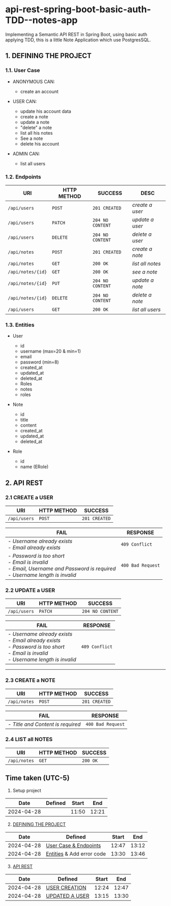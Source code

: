 # api-rest-spring-boot-basic-auth-TDD--notes-app

Implementing a Semantic API REST in Spring Boot, using basic auth applying TDD, this is a little Note Application which
use PostgresSQL.

## 1. DEFINING THE PROJECT

### 1.1. User Case

- ANONYMOUS CAN:
    - create an account


- USER CAN:
    - update his account data
    - create a note
    - update a note
    - "delete" a note
    - list all his notes
    - See a note
    - delete his account


- ADMIN CAN:
    - list all users

### 1.2. Endpoints

| URI               | HTTP METHOD | SUCCESS          | DESC             |
|-------------------|-------------|------------------|------------------|
| `/api/users`      | `POST`      | `201 CREATED`    | _create a user_  |
| `/api/users`      | `PATCH`     | `204 NO CONTENT` | _update a user_  |
| `/api/users`      | `DELETE`    | `204 NO CONTENT` | _delete a user_  |
| `/api/notes`      | `POST`      | `201 CREATED`    | _create a note_  |
| `/api/notes`      | `GET`       | `200 OK`         | _list all notes_ |
| `/api/notes/{id}` | `GET`       | `200 OK`         | _see a note_     |
| `/api/notes/{id}` | `PUT`       | `204 NO CONTENT` | _update a note_  |
| `/api/notes/{id}` | `DELETE`    | `204 NO CONTENT` | _delete a note_  |
| `/api/users`      | `GET`       | `200 OK`         | _list all users_ |

### 1.3. Entities

- User
    - id
    - username (max=20 & min=1)
    - email
    - password (min=8)
    - created_at
    - updated_at
    - deleted_at
    - Roles
    - notes
    - roles


- Note
    - id
    - title
    - content
    - created_at
    - updated_at
    - deleted_at


- Role
    - id
    - name (ERole)

## 2. API REST

### 2.1 CREATE a USER

| URI          | HTTP METHOD | SUCCESS       |
|--------------|-------------|---------------|
| `/api/users` | `POST`      | `201 CREATED` | 

| FAIL                                                                                                                                   | RESPONSE          |
|----------------------------------------------------------------------------------------------------------------------------------------|-------------------|
| - _Username already exists_<br/>- _Email already exists_                                                                               | `409 Conflict`    |
| - _Password is too short_<br/>- _Email is invalid_<br/>- _Email, Username and Password is required_<br/>- _Username length is invalid_ | `400 Bad Request` |

### 2.2 UPDATE a USER

| URI          | HTTP METHOD | SUCCESS          |
|--------------|-------------|------------------|
 `/api/users` | `PATCH`     | `204 NO CONTENT` |

| FAIL                                                                                                                                               | RESPONSE       |
|----------------------------------------------------------------------------------------------------------------------------------------------------|----------------|
| - _Username already exists_<br/>- _Email already exists_<br/>- _Password is too short_<br/>- _Email is invalid_<br/>- _Username length is invalid_ | `409 Conflict` |

<hr>  

### 2.3 CREATE a NOTE

| URI          | HTTP METHOD | SUCCESS       |
|--------------|-------------|---------------|
| `/api/notes` | `POST`      | `201 CREATED` |

| FAIL                              | RESPONSE          |
|-----------------------------------|-------------------|
| - _Title and Content is required_ | `400 Bad Request` |

### 2.4 LIST all NOTES

| URI          | HTTP METHOD | SUCCESS  |
|--------------|-------------|----------|
| `/api/notes` | `GET`       | `200 OK` |

## Time taken (UTC-5)

1. Setup project

| Date       | Defined | Start | End   |
|------------|---------|-------|-------|
| 2024-04-28 |         | 11:50 | 12:21 |

2. [DEFINING THE PROJECT](#1-defining-the-project)

| Date       | Defined                                   | Start | End   |
|------------|-------------------------------------------|-------|-------|
| 2024-04-28 | [User Case & Endpoints](#11-user-case)    | 12:47 | 13:12 |
| 2024-04-28 | [Entities](#12-entities) & Add error code | 13:30 | 13:46 |

3. [API REST](#API-REST)

| Date       | Defined                             | Start      | End   |
|------------|-------------------------------------|------------|-------|
| 2024-04-28 | [USER CREATION](#21-create-a-user)  | 12:24      | 12:47 |
| 2024-04-28 | [UPDATED A USER](#22-update-a-user) | 13:15<br/> | 13:30 |
